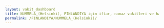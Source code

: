 ```yaml
---
layout: vakit_dashboard
title: NUMMELA_(Helsinki), FINLANDIYA için iftar, namaz vakitleri ve hava durumu - ilçe/eyalet seç
permalink: /FINLANDIYA/NUMMELA_(Helsinki)/
---
```


<script type="text/javascript">
  var GLOBAL_COUNTRY = 'FINLANDIYA';
  var GLOBAL_CITY = 'NUMMELA_(Helsinki)';
  var GLOBAL_STATE = '';
  var lat = 72;
  var lon = 21;
</script>
